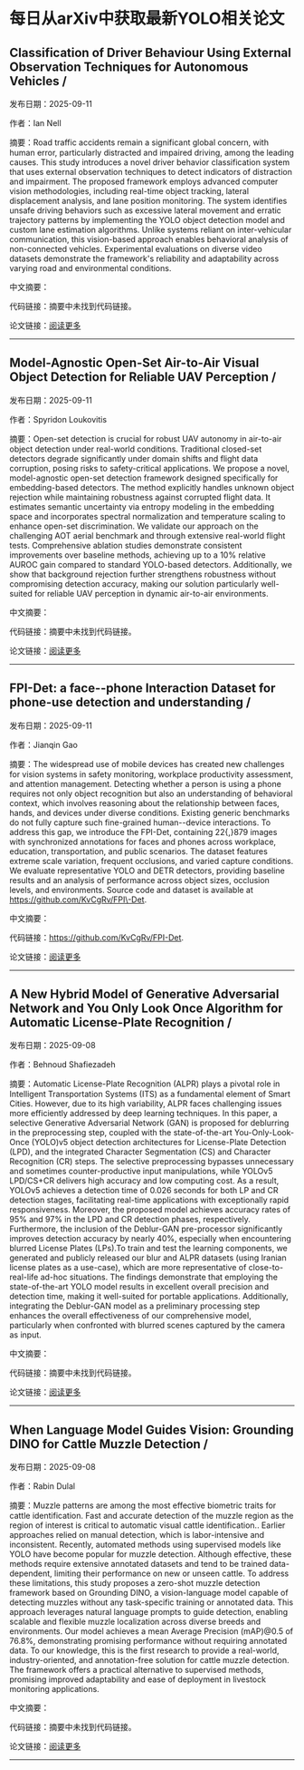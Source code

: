 # 每日从arXiv中获取最新YOLO相关论文


## Classification of Driver Behaviour Using External Observation Techniques for Autonomous Vehicles / 

发布日期：2025-09-11

作者：Ian Nell

摘要：Road traffic accidents remain a significant global concern, with human error, particularly distracted and impaired driving, among the leading causes. This study introduces a novel driver behavior classification system that uses external observation techniques to detect indicators of distraction and impairment. The proposed framework employs advanced computer vision methodologies, including real\-time object tracking, lateral displacement analysis, and lane position monitoring. The system identifies unsafe driving behaviors such as excessive lateral movement and erratic trajectory patterns by implementing the YOLO object detection model and custom lane estimation algorithms. Unlike systems reliant on inter\-vehicular communication, this vision\-based approach enables behavioral analysis of non\-connected vehicles. Experimental evaluations on diverse video datasets demonstrate the framework's reliability and adaptability across varying road and environmental conditions.

中文摘要：


代码链接：摘要中未找到代码链接。

论文链接：[阅读更多](http://arxiv.org/abs/2509.09349v1)

---


## Model\-Agnostic Open\-Set Air\-to\-Air Visual Object Detection for Reliable UAV Perception / 

发布日期：2025-09-11

作者：Spyridon Loukovitis

摘要：Open\-set detection is crucial for robust UAV autonomy in air\-to\-air object detection under real\-world conditions. Traditional closed\-set detectors degrade significantly under domain shifts and flight data corruption, posing risks to safety\-critical applications. We propose a novel, model\-agnostic open\-set detection framework designed specifically for embedding\-based detectors. The method explicitly handles unknown object rejection while maintaining robustness against corrupted flight data. It estimates semantic uncertainty via entropy modeling in the embedding space and incorporates spectral normalization and temperature scaling to enhance open\-set discrimination. We validate our approach on the challenging AOT aerial benchmark and through extensive real\-world flight tests. Comprehensive ablation studies demonstrate consistent improvements over baseline methods, achieving up to a 10% relative AUROC gain compared to standard YOLO\-based detectors. Additionally, we show that background rejection further strengthens robustness without compromising detection accuracy, making our solution particularly well\-suited for reliable UAV perception in dynamic air\-to\-air environments.

中文摘要：


代码链接：摘要中未找到代码链接。

论文链接：[阅读更多](http://arxiv.org/abs/2509.09297v1)

---


## FPI\-Det: a face\-\-phone Interaction Dataset for phone\-use detection and understanding / 

发布日期：2025-09-11

作者：Jianqin Gao

摘要：The widespread use of mobile devices has created new challenges for vision systems in safety monitoring, workplace productivity assessment, and attention management. Detecting whether a person is using a phone requires not only object recognition but also an understanding of behavioral context, which involves reasoning about the relationship between faces, hands, and devices under diverse conditions. Existing generic benchmarks do not fully capture such fine\-grained human\-\-device interactions. To address this gap, we introduce the FPI\-Det, containing 22\{,\}879 images with synchronized annotations for faces and phones across workplace, education, transportation, and public scenarios. The dataset features extreme scale variation, frequent occlusions, and varied capture conditions. We evaluate representative YOLO and DETR detectors, providing baseline results and an analysis of performance across object sizes, occlusion levels, and environments. Source code and dataset is available at https://github.com/KvCgRv/FPI\-Det.

中文摘要：


代码链接：https://github.com/KvCgRv/FPI-Det.

论文链接：[阅读更多](http://arxiv.org/abs/2509.09111v1)

---


## A New Hybrid Model of Generative Adversarial Network and You Only Look Once Algorithm for Automatic License\-Plate Recognition / 

发布日期：2025-09-08

作者：Behnoud Shafiezadeh

摘要：Automatic License\-Plate Recognition \(ALPR\) plays a pivotal role in Intelligent Transportation Systems \(ITS\) as a fundamental element of Smart Cities. However, due to its high variability, ALPR faces challenging issues more efficiently addressed by deep learning techniques. In this paper, a selective Generative Adversarial Network \(GAN\) is proposed for deblurring in the preprocessing step, coupled with the state\-of\-the\-art You\-Only\-Look\-Once \(YOLO\)v5 object detection architectures for License\-Plate Detection \(LPD\), and the integrated Character Segmentation \(CS\) and Character Recognition \(CR\) steps. The selective preprocessing bypasses unnecessary and sometimes counter\-productive input manipulations, while YOLOv5 LPD/CS\+CR delivers high accuracy and low computing cost. As a result, YOLOv5 achieves a detection time of 0.026 seconds for both LP and CR detection stages, facilitating real\-time applications with exceptionally rapid responsiveness. Moreover, the proposed model achieves accuracy rates of 95% and 97% in the LPD and CR detection phases, respectively. Furthermore, the inclusion of the Deblur\-GAN pre\-processor significantly improves detection accuracy by nearly 40%, especially when encountering blurred License Plates \(LPs\).To train and test the learning components, we generated and publicly released our blur and ALPR datasets \(using Iranian license plates as a use\-case\), which are more representative of close\-to\-real\-life ad\-hoc situations. The findings demonstrate that employing the state\-of\-the\-art YOLO model results in excellent overall precision and detection time, making it well\-suited for portable applications. Additionally, integrating the Deblur\-GAN model as a preliminary processing step enhances the overall effectiveness of our comprehensive model, particularly when confronted with blurred scenes captured by the camera as input.

中文摘要：


代码链接：摘要中未找到代码链接。

论文链接：[阅读更多](http://arxiv.org/abs/2509.06868v1)

---


## When Language Model Guides Vision: Grounding DINO for Cattle Muzzle Detection / 

发布日期：2025-09-08

作者：Rabin Dulal

摘要：Muzzle patterns are among the most effective biometric traits for cattle identification. Fast and accurate detection of the muzzle region as the region of interest is critical to automatic visual cattle identification.. Earlier approaches relied on manual detection, which is labor\-intensive and inconsistent. Recently, automated methods using supervised models like YOLO have become popular for muzzle detection. Although effective, these methods require extensive annotated datasets and tend to be trained data\-dependent, limiting their performance on new or unseen cattle. To address these limitations, this study proposes a zero\-shot muzzle detection framework based on Grounding DINO, a vision\-language model capable of detecting muzzles without any task\-specific training or annotated data. This approach leverages natural language prompts to guide detection, enabling scalable and flexible muzzle localization across diverse breeds and environments. Our model achieves a mean Average Precision \(mAP\)@0.5 of 76.8%, demonstrating promising performance without requiring annotated data. To our knowledge, this is the first research to provide a real\-world, industry\-oriented, and annotation\-free solution for cattle muzzle detection. The framework offers a practical alternative to supervised methods, promising improved adaptability and ease of deployment in livestock monitoring applications.

中文摘要：


代码链接：摘要中未找到代码链接。

论文链接：[阅读更多](http://arxiv.org/abs/2509.06427v1)

---

